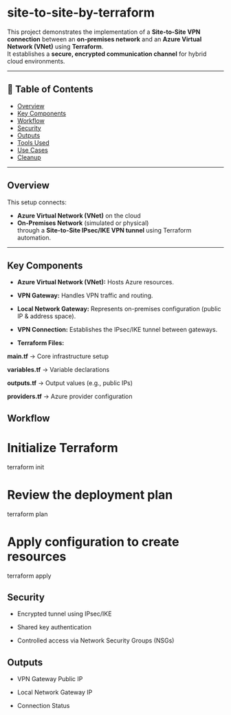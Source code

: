 # site-to-site-by-terraform

This project demonstrates the implementation of a **Site-to-Site VPN connection** between an **on-premises network** and an **Azure Virtual Network (VNet)** using **Terraform**.  
It establishes a **secure, encrypted communication channel** for hybrid cloud environments.

---

## 📑 Table of Contents
- [Overview](#-overview)
- [Key Components](#-key-components)
- [Workflow](#-workflow)
- [Security](#-security)
- [Outputs](#-outputs)
- [Tools Used](#-tools-used)
- [Use Cases](#-use-cases)
- [Cleanup](#-cleanup)

---

##  Overview

This setup connects:
- **Azure Virtual Network (VNet)** on the cloud  
- **On-Premises Network** (simulated or physical)  
through a **Site-to-Site IPsec/IKE VPN tunnel** using Terraform automation.

---

## Key Components

- **Azure Virtual Network (VNet):** Hosts Azure resources.

- **VPN Gateway:** Handles VPN traffic and routing.

- **Local Network Gateway:** Represents on-premises configuration (public IP & address space).

- **VPN Connection:** Establishes the IPsec/IKE tunnel between gateways.

- **Terraform Files:**

**main.tf** → Core infrastructure setup

**variables.tf** → Variable declarations

**outputs.tf** → Output values (e.g., public IPs)

**providers.tf** → Azure provider configuration

## Workflow

# Initialize Terraform
terraform init

# Review the deployment plan
terraform plan

# Apply configuration to create resources
terraform apply

## Security

- Encrypted tunnel using IPsec/IKE

- Shared key authentication

- Controlled access via Network Security Groups (NSGs)

## Outputs

- VPN Gateway Public IP

- Local Network Gateway IP

- Connection Status